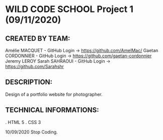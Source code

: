 # WILD CODE SCHOOL Project 1 (09/11/2020)


## CREATED BY TEAM:

Amélie MACQUET - GitHub Login -> https://github.com/AmelMac/
Gaetan CORDONNIER - GitHub Login -> https://github.com/gaetan-cordonnier
Jeremy LEROY
Sarah SAHRAOUI - GitHub Login -> https://github.com/Sarahshr

## DESCRIPTION:

Design of a portfolio website for photographer.

## TECHNICAL INFORMATIONS:

. HTML 5
. CSS 3

10/09/2020 Stop Coding.
